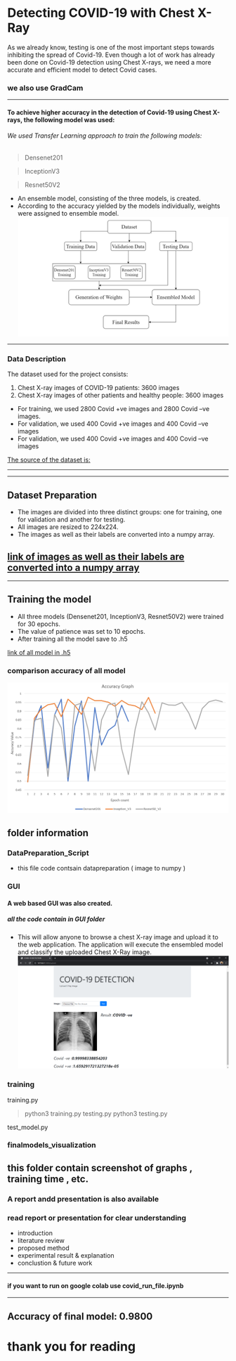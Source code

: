 # Detecting COVID-19 with Chest X-Ray
As we already know, testing is one of the most important steps towards inhibiting the spread of Covid-19. 
Even though a lot of work has already been done on Covid-19 detection using Chest X-rays, we need a more accurate and efficient model to detect Covid cases.
### we also use GradCam 
---
#### To achieve higher accuracy in the detection of Covid-19 using Chest X-rays, the following model was used: 
###### We used Transfer Learning approach to train the following models:
> Densenet201

> InceptionV3


> Resnet50V2


* An ensemble model, consisting of the three models, is created.
* According to the accuracy yielded by the models individually, weights were assigned to ensemble model.
![flow of program ](https://github.com/habiburrahmankhan/Covid_19_Detection/blob/main/diagram.png)
---
### Data Description 
The dataset used for the project consists:
1. Chest X-ray images of COVID-19 patients: 3600 images
2. Chest X-ray images of other patients and healthy people: 3600 images
* For training, we used 2800 Covid +ve images and 2800 Covid –ve images.
* For validation, we used 400 Covid +ve images and 400 Covid –ve images
* For validation, we used 400 Covid +ve images and 400 Covid –ve images

[The source of the dataset is:](https://www.kaggle.com/tawsifurrahman/covid19-radiography-database)

---
---
## Dataset Preparation 
* The images are divided into three distinct groups: one for training, one for validation and another for testing.
* All images are resized to 224x224.
* The images as well as their labels are converted into a numpy array.

[link of images as well as their labels are converted into a numpy array ](https://drive.google.com/drive/u/7/folders/1quj5CXy9MmgqJ8kXuxtYP1ElNfvSBpON)
---

---
## Training the model

* All three models (Densenet201, InceptionV3, Resnet50V2) were trained for 30 epochs.
* The value of patience was set to 10 epochs.
* After training all the model save to .h5 

[link of all model in .h5](https://drive.google.com/drive/u/7/folders/1oOtQDZc_uV3hGXJh4bRGF08rd0JcWSTT)
### comparison accuracy of all model 
![Image of accuracy ](https://github.com/habiburrahmankhan/Covid_19_Detection/blob/main/finalmodels_visualization/accuracy_graph.png)

## folder information 
### DataPreparation_Script 
* this file code contsain datapreparation ( image to numpy )
### GUI 
#### A web based GUI was also created.  
#####  all the code contain in GUI folder 
* This will allow anyone to browse a chest X-ray image and upload it to the web application. The application will execute the ensembled model and classify the uploaded Chest X-Ray image.
![front end ](https://github.com/habiburrahmankhan/Covid_19_Detection/blob/main/frontend.png)
### training 
training.py 
> python3 training.py 
testing.py
> python3 testing.py 

test_model.py

### finalmodels_visualization
this folder contain screenshot of  graphs , training time ,  etc. 
---
### A report andd presentation is also available 
### read report or presentation  for clear understanding
* introduction
* literature review 
* proposed method 
* experimental result & explanation 
* conclustion & future work 
---
#### if you want to run on google colab use **covid_run_file.ipynb**
---
## Accuracy of final model: 0.9800

# thank you for reading 
